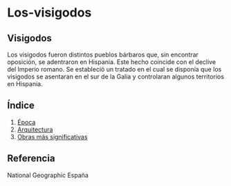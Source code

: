 # Los-visigodos


## Visigodos

Los visigodos fueron distintos pueblos bárbaros que, sin encontrar oposición, se adentraron en Hispania. Este hecho coincide con el declive del Imperio romano. Se estableció un tratado en el cual se disponía que los visigodos se asentaran en el sur de la Galia y controlaran algunos territorios en Hispania.

## Índice

1. [Época](#época)
2. [Arquitectura](#arquitectura)
3. [Obras más significativas](#obras-más-significativas) 

## Referencia

National Geographic España
